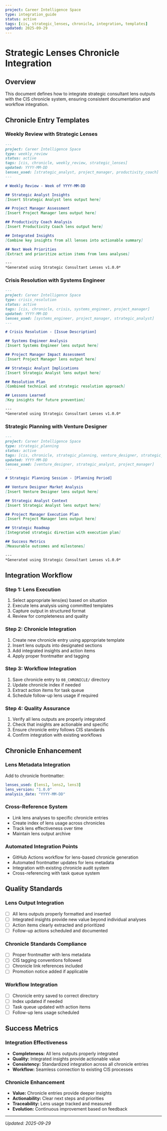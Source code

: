 ```yaml
---
project: Career Intelligence Space
type: integration_guide
status: active
tags: [cis, strategic_lenses, chronicle, integration, templates]
updated: 2025-09-29
---
```


# Strategic Lenses Chronicle Integration

## Overview
This document defines how to integrate strategic consultant lens outputs with the CIS chronicle system, ensuring consistent documentation and workflow integration.

## Chronicle Entry Templates

### **Weekly Review with Strategic Lenses**
```markdown
---
project: Career Intelligence Space
type: weekly_review
status: active
tags: [cis, chronicle, weekly_review, strategic_lenses]
updated: YYYY-MM-DD
lenses_used: [strategic_analyst, project_manager, productivity_coach]
---

# Weekly Review - Week of YYYY-MM-DD

## Strategic Analyst Insights
[Insert Strategic Analyst lens output here]

## Project Manager Assessment
[Insert Project Manager lens output here]

## Productivity Coach Analysis
[Insert Productivity Coach lens output here]

## Integrated Insights
[Combine key insights from all lenses into actionable summary]

## Next Week Priorities
[Extract and prioritize action items from lens analyses]

---
*Generated using Strategic Consultant Lenses v1.0.0*
```

### **Crisis Resolution with Systems Engineer**
```markdown
---
project: Career Intelligence Space
type: crisis_resolution
status: active
tags: [cis, chronicle, crisis, systems_engineer, project_manager]
updated: YYYY-MM-DD
lenses_used: [systems_engineer, project_manager, strategic_analyst]
---

# Crisis Resolution - [Issue Description]

## Systems Engineer Analysis
[Insert Systems Engineer lens output here]

## Project Manager Impact Assessment
[Insert Project Manager lens output here]

## Strategic Analyst Implications
[Insert Strategic Analyst lens output here]

## Resolution Plan
[Combined technical and strategic resolution approach]

## Lessons Learned
[Key insights for future prevention]

---
*Generated using Strategic Consultant Lenses v1.0.0*
```

### **Strategic Planning with Venture Designer**
```markdown
---
project: Career Intelligence Space
type: strategic_planning
status: active
tags: [cis, chronicle, strategic_planning, venture_designer, strategic_analyst]
updated: YYYY-MM-DD
lenses_used: [venture_designer, strategic_analyst, project_manager]
---

# Strategic Planning Session - [Planning Period]

## Venture Designer Market Analysis
[Insert Venture Designer lens output here]

## Strategic Analyst Context
[Insert Strategic Analyst lens output here]

## Project Manager Execution Plan
[Insert Project Manager lens output here]

## Strategic Roadmap
[Integrated strategic direction with execution plan]

## Success Metrics
[Measurable outcomes and milestones]

---
*Generated using Strategic Consultant Lenses v1.0.0*
```

## Integration Workflow

### **Step 1: Lens Execution**
1. Select appropriate lens(es) based on situation
2. Execute lens analysis using committed templates
3. Capture output in structured format
4. Review for completeness and quality

### **Step 2: Chronicle Integration**
1. Create new chronicle entry using appropriate template
2. Insert lens outputs into designated sections
3. Add integrated insights and action items
4. Apply proper frontmatter and tagging

### **Step 3: Workflow Integration**
1. Save chronicle entry to `08_CHRONICLE/` directory
2. Update chronicle index if needed
3. Extract action items for task queue
4. Schedule follow-up lens usage if required

### **Step 4: Quality Assurance**
1. Verify all lens outputs are properly integrated
2. Check that insights are actionable and specific
3. Ensure chronicle entry follows CIS standards
4. Confirm integration with existing workflows

## Chronicle Enhancement

### **Lens Metadata Integration**
Add to chronicle frontmatter:
```yaml
lenses_used: [lens1, lens2, lens3]
lens_version: "1.0.0"
analysis_date: "YYYY-MM-DD"
```

### **Cross-Reference System**
- Link lens analyses to specific chronicle entries
- Create index of lens usage across chronicles
- Track lens effectiveness over time
- Maintain lens output archive

### **Automated Integration Points**
- GitHub Actions workflow for lens-based chronicle generation
- Automated frontmatter updates for lens metadata
- Integration with existing chronicle audit system
- Cross-referencing with task queue system

## Quality Standards

### **Lens Output Integration**
- [ ] All lens outputs properly formatted and inserted
- [ ] Integrated insights provide new value beyond individual analyses
- [ ] Action items clearly extracted and prioritized
- [ ] Follow-up actions scheduled and documented

### **Chronicle Standards Compliance**
- [ ] Proper frontmatter with lens metadata
- [ ] CIS tagging conventions followed
- [ ] Chronicle link references included
- [ ] Promotion notice added if applicable

### **Workflow Integration**
- [ ] Chronicle entry saved to correct directory
- [ ] Index updated if needed
- [ ] Task queue updated with action items
- [ ] Follow-up lens usage scheduled

## Success Metrics

### **Integration Effectiveness**
- **Completeness:** All lens outputs properly integrated
- **Quality:** Integrated insights provide actionable value
- **Consistency:** Standardized integration across all chronicle entries
- **Workflow:** Seamless connection to existing CIS processes

### **Chronicle Enhancement**
- **Value:** Chronicle entries provide deeper insights
- **Actionability:** Clear next steps and priorities
- **Traceability:** Lens usage tracked and measured
- **Evolution:** Continuous improvement based on feedback

---

*Updated: 2025-09-29*
